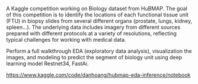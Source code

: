 
A Kaggle competition working on Biology dataset from HuBMAP. The goal of this competition is to identify the locations of each functional tissue unit (FTU) in biopsy slides from several different organs (prostate, lungs, kidney, spleen...). The underlying data includes imagery from different sources prepared with different protocols at a variety of resolutions, reflecting typical challenges for working with medical data.

Perform a full walkthrough EDA (exploratory data analysis), visualization the images, and modeling to predict the
segment of biology unit using deep learning model Restnet34, FastAi.

https://www.kaggle.com/code/danhoang/hubmap-eda-inference/notebook
